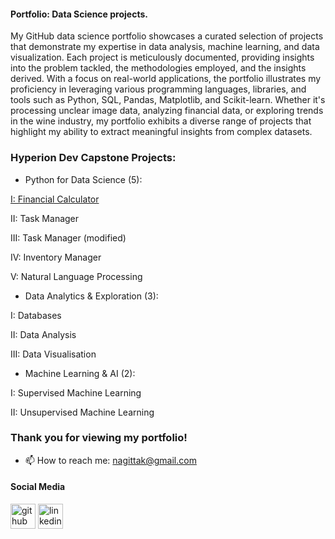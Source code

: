 #### Portfolio: Data Science projects.

My GitHub data science portfolio showcases a curated selection of projects that demonstrate my expertise in data analysis, machine learning, and data visualization. Each project is meticulously documented, providing insights into the problem tackled, the methodologies employed, and the insights derived. With a focus on real-world applications, the portfolio illustrates my proficiency in leveraging various programming languages, libraries, and tools such as Python, SQL, Pandas, Matplotlib, and Scikit-learn. Whether it's processing unclear image data, analyzing financial data, or exploring trends in the wine industry, my portfolio exhibits a diverse range of projects that highlight my ability to extract meaningful insights from complex datasets.

### Hyperion Dev Capstone Projects:

- Python for Data Science (5):

[I: Financial Calculator](https://github.com/nagittakk/data-science-portfolio/blob/main/Python%20for%20Data%20Science%20Projects/CP1_Finance_Calc.py)
       
II: Task Manager
       
III: Task Manager (modified) 
       
IV: Inventory Manager
       
V: Natural Language Processing

- Data Analytics & Exploration (3):

I: Databases
        
II: Data Analysis 
        
III: Data Visualisation

- Machine Learning & AI (2):

I: Supervised Machine Learning
         
II: Unsupervised Machine Learning

### Thank you for viewing my portfolio!

- 📫 How to reach me: nagittak@gmail.com

#### Social Media
[<img src='https://cdn.jsdelivr.net/npm/simple-icons@3.0.1/icons/github.svg' alt='github' height='40'>](https://github.com/nagittakk)  [<img src='https://cdn.jsdelivr.net/npm/simple-icons@3.0.1/icons/linkedin.svg' alt='linkedin' height='40'>](https://www.linkedin.com/in/www.linkedin.com/in/nagittakasiryekoikanyang/)  
